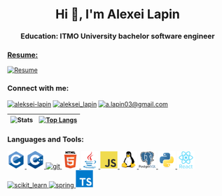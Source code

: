 <h1 align="center">Hi 👋, I'm Alexei Lapin</h1>
<h3 align="center">Education: ITMO University bachelor software engineer</h3>
<a href = "https://github.com/AaLexUser/Resume/blob/main/general/Aleksei_Lapin_CV.pdf"><h3 align="left">Resume:</h3></a>
<a href = "https://github.com/AaLexUser/Resume/blob/main/general/Aleksei_Lapin_CV.pdf"><img alt="Resume" src="https://img.shields.io/badge/resume-green?color=2CA5E0&style=for-the-badge&logo=readdotcv&logoColor=white&&s=500"></a>
<h3 align="left">Connect with me:</h3>
<a href="https://linkedin.com/in/aleksei-lapin" target="blank"><img align="center" src="https://raw.githubusercontent.com/rahuldkjain/github-profile-readme-generator/master/src/images/icons/Social/linked-in-alt.svg" alt="aleksei-lapin" height="30" width="40" /></a>
<a href="https://t.me/aleksei_lapin" target="blank"><img align="center" src="https://upload.wikimedia.org/wikipedia/commons/8/83/Telegram_2019_Logo.svg" alt="aleksei_lapin" height="30" width="40" /></a>
<a href="mailto:a.lapin03@gmail.com" target="blank"><img align="center" src="https://upload.wikimedia.org/wikipedia/commons/7/7e/Gmail_icon_%282020%29.svg" alt="a.lapin03@gmail.com" height="30" width="40" /></a>
</p>

| ![Stats](https://github-readme-stats.vercel.app/api?username=aalexuser&show_icons=true&count_private=true&theme=gotham&border_radius=30&include_all_commits=true) | [![Top Langs](https://github-readme-stats.vercel.app/api/top-langs/?username=aalexuser&layout=compact&theme=gotham&border_radius=30&hide=pascal,c,jupyter%20notebook)](https://github.com/aalexuser/github-readme-stats) |
|---|---|

<h3 align="left">Languages and Tools:</h3>
<p align="left"> <a href="https://www.cprogramming.com/" target="_blank" rel="noreferrer"> <img src="https://raw.githubusercontent.com/devicons/devicon/master/icons/c/c-original.svg" alt="c" width="40" height="40"/> </a> <a href="https://www.w3schools.com/cpp/" target="_blank" rel="noreferrer"> <img src="https://raw.githubusercontent.com/devicons/devicon/master/icons/cplusplus/cplusplus-original.svg" alt="cplusplus" width="40" height="40"/> </a> <a href="https://git-scm.com/" target="_blank" rel="noreferrer"> <img src="https://www.vectorlogo.zone/logos/git-scm/git-scm-icon.svg" alt="git" width="40" height="40"/> </a> <a href="https://www.w3.org/html/" target="_blank" rel="noreferrer"> <img src="https://raw.githubusercontent.com/devicons/devicon/master/icons/html5/html5-original-wordmark.svg" alt="html5" width="40" height="40"/> </a> <a href="https://www.java.com" target="_blank" rel="noreferrer"> <img src="https://raw.githubusercontent.com/devicons/devicon/master/icons/java/java-original.svg" alt="java" width="40" height="40"/> </a> <a href="https://developer.mozilla.org/en-US/docs/Web/JavaScript" target="_blank" rel="noreferrer"> <img src="https://raw.githubusercontent.com/devicons/devicon/master/icons/javascript/javascript-original.svg" alt="javascript" width="40" height="40"/> </a> <a href="https://www.linux.org/" target="_blank" rel="noreferrer"> <img src="https://raw.githubusercontent.com/devicons/devicon/master/icons/linux/linux-original.svg" alt="linux" width="40" height="40"/> </a> <a href="https://www.postgresql.org" target="_blank" rel="noreferrer"> <img src="https://raw.githubusercontent.com/devicons/devicon/master/icons/postgresql/postgresql-original-wordmark.svg" alt="postgresql" width="40" height="40"/> </a> <a href="https://www.python.org" target="_blank" rel="noreferrer"> <img src="https://raw.githubusercontent.com/devicons/devicon/master/icons/python/python-original.svg" alt="python" width="40" height="40"/> </a> <a href="https://reactjs.org/" target="_blank" rel="noreferrer"> <img src="https://raw.githubusercontent.com/devicons/devicon/master/icons/react/react-original-wordmark.svg" alt="react" width="40" height="40"/> </a> <a href="https://scikit-learn.org/" target="_blank" rel="noreferrer"> <img src="https://upload.wikimedia.org/wikipedia/commons/0/05/Scikit_learn_logo_small.svg" alt="scikit_learn" width="40" height="40"/> </a> <a href="https://spring.io/" target="_blank" rel="noreferrer"> <img src="https://www.vectorlogo.zone/logos/springio/springio-icon.svg" alt="spring" width="40" height="40"/> </a> <a href="https://www.typescriptlang.org/" target="_blank" rel="noreferrer"> <img src="https://raw.githubusercontent.com/devicons/devicon/master/icons/typescript/typescript-original.svg" alt="typescript" width="40" height="40"/> </a> </p>

